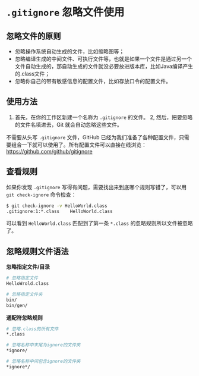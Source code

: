 <!--
 * @Github       : https://github.com/superzhc/BigData-A-Question
 * @Author       : SUPERZHC
 * @CreateDate   : 2021-02-19 14:26:16
 * @LastEditTime : 2021-02-19 16:10:29
 * @Copyright 2021 SUPERZHC
-->
# `.gitignore` 忽略文件使用

## 忽略文件的原则

- 忽略操作系统自动生成的文件，比如缩略图等；
- 忽略编译生成的中间文件、可执行文件等，也就是如果一个文件是通过另一个文件自动生成的，那自动生成的文件就没必要放进版本库，比如Java编译产生的.class文件；
- 忽略你自己的带有敏感信息的配置文件，比如存放口令的配置文件。

## 使用方法

1. 首先，在你的工作区新建一个名称为 `.gitignore` 的文件。
2, 然后，把要忽略的文件名填进去，Git 就会自动忽略这些文件。

不需要从头写 `.gitignore` 文件，GitHub 已经为我们准备了各种配置文件，只需要组合一下就可以使用了。所有配置文件可以直接在线浏览：<https://github.com/github/gitignore>

## 查看规则

如果你发现 `.gitignore` 写得有问题，需要找出来到底哪个规则写错了，可以用 `git check-ignore` 命令检查：

```bash
$ git check-ignore -v HelloWorld.class
.gitignore:1:*.class    HelloWorld.class
```

可以看到 `HelloWorld.class` 匹配到了第一条 `*.class` 的忽略规则所以文件被忽略了。

## 忽略规则文件语法

**忽略指定文件/目录**

```bash
# 忽略指定文件
HelloWrold.class

# 忽略指定文件夹
bin/
bin/gen/
```

**通配符忽略规则**

```bash
# 忽略.class的所有文件
*.class

# 忽略名称中末尾为ignore的文件夹
*ignore/

# 忽略名称中间包含ignore的文件夹
*ignore*/
```